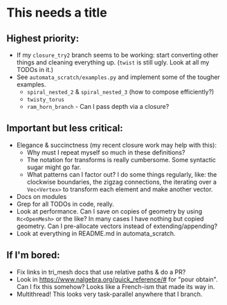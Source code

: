 # This needs a title

## Highest priority:

- If my `closure_try2` branch seems to be working: start converting
  other things and cleaning everything up.  (`twist` is still ugly.
  Look at all my TODOs in it.)
- See `automata_scratch/examples.py` and implement some of the tougher
  examples.
  - `spiral_nested_2` & `spiral_nested_3` (how to compose
    efficiently?)
  - `twisty_torus`
  - `ram_horn_branch` - Can I pass depth via a closure?

## Important but less critical:

- Elegance & succinctness (my recent closure work may help with this):
  - Why must I repeat myself so much in these definitions?
  - The notation for transforms is really cumbersome.  Some syntactic
    sugar might go far.
  - What patterns can I factor out?  I do some things regularly, like:
    the clockwise boundaries, the zigzag connections, the iterating over
    a `Vec<Vertex>` to transform each element and make another vector.
- Docs on modules
- Grep for all TODOs in code, really.
- Look at performance.  Can I save on copies of geometry by using
  `Rc<OpenMesh>` or the like?  In many cases I have nothing but copied
  geometry.  Can I pre-allocate vectors instead of
  extending/appending?
- Look at everything in README.md in automata_scratch.

## If I'm bored:

- Fix links in tri_mesh docs that use relative paths & do a PR?
- Look in https://www.nalgebra.org/quick_reference/# for "pour
  obtain".  Can I fix this somehow?  Looks like a French-ism that made
  its way in.
- Multithread!  This looks very task-parallel anywhere that I branch.
